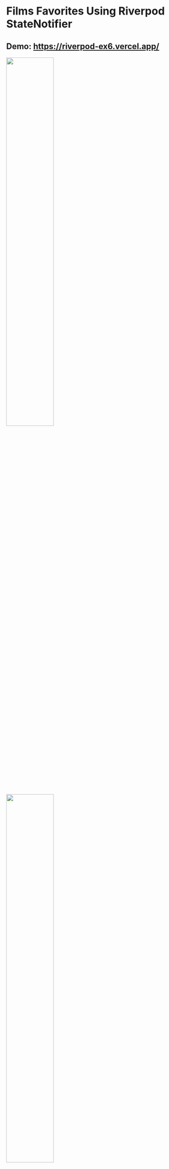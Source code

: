 # Films Favorites Using Riverpod StateNotifier

## Demo: https://riverpod-ex6.vercel.app/


<img src="https://user-images.githubusercontent.com/76648609/230342365-5e0967cf-5e37-4777-bd91-b1122f5af6f2.png"  width="50%" height="50%">
<img src="https://user-images.githubusercontent.com/76648609/230342377-2432a442-a743-4602-9025-a5c147193fb8.png"  width="50%" height="50%">
<img src="https://user-images.githubusercontent.com/76648609/230342381-fdb790ad-1d51-432f-8b74-52b9cbda6535.png"  width="50%" height="50%">
